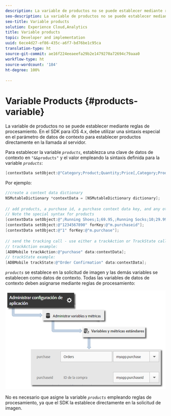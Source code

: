 ```yaml
---
description: La variable de productos no se puede establecer mediante reglas de procesamiento. En el SDK para iOS 4.x, debe utilizar una sintaxis especial en el parámetro de datos de contexto para establecer productos directamente en la llamada al servidor.
seo-description: La variable de productos no se puede establecer mediante reglas de procesamiento. En el SDK para iOS 4.x, debe utilizar una sintaxis especial en el parámetro de datos de contexto para establecer productos directamente en la llamada al servidor.
seo-title: Variable products
solution: Experience Cloud,Analytics
title: Variable products
topic: Developer and implementation
uuid: 6ece4d27-ef86-435c-a6f7-bd76be1c95ca
translation-type: ht
source-git-commit: ae16f224eeaeefa29b2e1479270a72694c79aaa0
workflow-type: ht
source-wordcount: '184'
ht-degree: 100%

---
```



# Variable Products {#products-variable}

La variable de productos no se puede establecer mediante reglas de procesamiento. En el SDK para iOS 4.x, debe utilizar una sintaxis especial en el parámetro de datos de contexto para establecer productos directamente en la llamada al servidor.

Para establecer la variable *`products`*, establezca una clave de datos de contexto en `"&&products"` y el valor empleando la sintaxis definida para la variable *`products`*:

```objective-c
[contextData setObject:@"Category;Product;Quantity;Price[,Category;Product;Quantity;Price]" forKey:@"&&products"];
```

Por ejemplo:

```objective-c
//create a context data dictionary 
NSMutableDictionary *contextData = [NSMutableDictionary dictionary]; 
 
// add products, a purchase id, a purchase context data key, and any other data you want to collect. 
// Note the special syntax for products 
[contextData setObject:@";Running Shoes;1;69.95,;Running Socks;10;29.99" forKey:@"&&products"]; 
[contextData setObject:@"1234567890" forKey:@"m.purchaseid"]; 
[contextData setObject:@"1" forKey:@"m.purchase"]; 
 
// send the tracking call - use either a trackAction or TrackState call. 
// trackAction example: 
[ADBMobile trackAction:@"purchase" data:contextData]; 
// trackState example: 
[ADBMobile trackState:@"Order Confirmation" data:contextData]; 
```

*`products`* se establece en la solicitud de imagen y las demás variables se establecen como datos de contexto. Todas las variables de datos de contexto deben asignarse mediante reglas de procesamiento:

![](assets/map-products.png)

No es necesario que asigne la variable  *`products`* empleando reglas de procesamiento, ya que el SDK la establece directamente en la solicitud de imagen.
